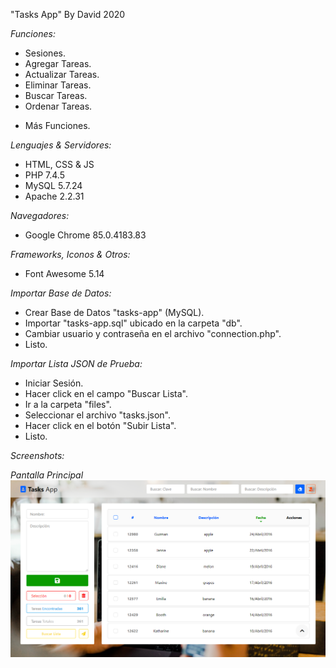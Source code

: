 "Tasks App" By David 2020

_Funciones:_

-   Sesiones.
-   Agregar Tareas.
-   Actualizar Tareas.
-   Eliminar Tareas.
-   Buscar Tareas.
-   Ordenar Tareas.
+   Más Funciones.

_Lenguajes & Servidores:_

-   HTML, CSS & JS
-   PHP 7.4.5
-   MySQL 5.7.24
-   Apache 2.2.31

_Navegadores:_

-   Google Chrome 85.0.4183.83

_Frameworks, Iconos & Otros:_

-   Font Awesome 5.14

_Importar Base de Datos:_

-   Crear Base de Datos "tasks-app" (MySQL).
-   Importar "tasks-app.sql" ubicado en la carpeta "db".
-   Cambiar usuario y contraseña en el archivo "connection.php".
-   Listo.

_Importar Lista JSON de Prueba:_

-   Iniciar Sesión.
-   Hacer click en el campo "Buscar Lista".
-   Ir a la carpeta "files".
-   Seleccionar el archivo "tasks.json".
-   Hacer click en el botón "Subir Lista".
-   Listo.

_Screenshots:_

_Pantalla Principal_
![Pantalla Principal](previews/principal.png)
